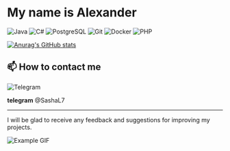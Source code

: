 #  My name is Alexander 



![Java](https://img.shields.io/badge/java-%23ED8B00.svg?style=for-the-badge&logo=java&logoColor=white)
![C#](https://img.shields.io/badge/c%23-%23239120.svg?style=for-the-badge&logo=c-sharp&logoColor=white)
![PostgreSQL](https://img.shields.io/badge/postgresql-%23316192.svg?style=for-the-badge&logo=postgresql&logoColor=white)
![Git](https://img.shields.io/badge/git-%23F05032.svg?style=for-the-badge&logo=git&logoColor=white)
![Docker](https://img.shields.io/badge/docker-%230db7ed.svg?style=for-the-badge&logo=docker&logoColor=white)
![PHP](https://img.shields.io/badge/php-%23777BB4.svg?style=for-the-badge&logo=php&logoColor=white)




[![Anurag's GitHub stats](https://github-readme-stats.vercel.app/api?username=Fedisan97)](https://github.com/Fedisan97)

## 📫 How to contact me
![Telegram](https://img.shields.io/badge/telegram-%23088?style=for-the-badge&logo=telegram&logoColor=white)

**telegram**  @SashaL7




---
I will be glad to receive any feedback and suggestions for improving my projects.
>
 ![Example GIF](https://upload.wikimedia.org/wikipedia/ru/archive/6/6b/20210505175821%21NyanCat.gif)
